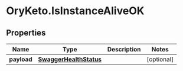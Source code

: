 # OryKeto.IsInstanceAliveOK

## Properties
Name | Type | Description | Notes
------------ | ------------- | ------------- | -------------
**payload** | [**SwaggerHealthStatus**](SwaggerHealthStatus.md) |  | [optional] 


